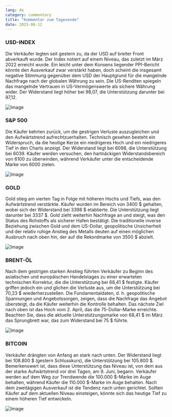 ```yaml
---
lang: de
category: commentary
title: "Kommentar zum Tagesende"
date: 2025-06-12
---
```


### USD-INDEX

Die Verkäufer legten seit gestern zu, da der USD auf breiter Front abverkauft wurde. Der Index notiert auf einem Niveau, das zuletzt im März 2022 erreicht wurde. Ein leicht unter dem Konsens liegender PPI-Bericht könnte den Ausverkauf zwar verstärkt haben, doch scheint die insgesamt negative Stimmung gegenüber dem USD der Hauptgrund für die mangelnde Nachfrage nach der globalen Währung zu sein. Die US-Renditen spiegeln das mangelnde Vertrauen in US-Vermögenswerte als sichere Währung wider. Der Widerstand liegt höher bei 98,07, die Unterstützung darunter bei 97,12.

![Image](https://markleighedu.github.io/img/Jun-2025/12-Jun-2025/price.jpg)

### S&P 500

Die Käufer kehrten zurück, um die gestrigen Verluste auszugleichen und den Aufwärtstrend aufrechtzuerhalten. Technisch gesehen besteht ein Widerspruch, da die heutige Kerze ein niedrigeres Hoch und ein niedrigeres Tief in den Charts anzeigt. Der Widerstand liegt bei 6098, die Unterstützung bei 6039. Käufer werden versuchen, den hartnäckigen Widerstandsbereich von 6100 zu überwinden, während Verkäufer unter die entscheidende Marke von 6000 zielen.

![Image](https://markleighedu.github.io/img/Jun-2025/12-Jun-2025/sp500.jpg)

### GOLD

Gold stieg am vierten Tag in Folge mit höheren Hochs und Tiefs, was den Aufwärtstrend verstärkte. Käufer wurden im Bereich von 3400 $ gehalten, wobei sich der Widerstand bei 3398 $ etablierte. Die Unterstützung liegt darunter bei 3337 $. Gold zieht weiterhin Nachfrage an und steigt, was den Status des Rohstoffs als sicherer Hafen bestätigt. Die traditionelle inverse Beziehung zwischen Gold und dem US-Dollar, geopolitische Unsicherheit und der relativ ruhige Anstieg des Metalls deuten auf einen möglichen Ausbruch nach oben hin, der auf die Rekordmarke von 3500 $ abzielt.

![Image](https://markleighedu.github.io/img/Jun-2025/12-Jun-2025/gold.jpg)

### BRENT-ÖL

Nach dem gestrigen starken Anstieg führten Verkäufer zu Beginn des asiatischen und europäischen Handelstages zu einer erwarteten technischen Korrektur, die die Unterstützung bei 68,41 $ festigte. Käufer griffen jedoch ein und glichen die Verluste aus, um die Unterstützung bei 70,23 $ wiederherzustellen. Die Fundamentaldaten, d. h. geopolitische Spannungen und Angebotssorgen, zeigen, dass die Nachfrage das Angebot übersteigt, da die Käufer weiterhin die Kontrolle behalten. Das nächste Ziel nach oben ist das Hoch vom 2. April, das die 75-Dollar-Marke erreichte. Beachten Sie, dass die aktuelle Unterstützungsmarke von 68,41 $ im März das Sprungbrett war, das zum Widerstand bei 75 $ führte.

![Image](https://markleighedu.github.io/img/Jun-2025/12-Jun-2025/brentoil.jpg)

### BITCOIN

Verkäufer drängten von Anfang an stark nach unten. Der Widerstand liegt bei 108.800 $ (gestern Schlusskurs), die Unterstützung bei 105.800 $. Bemerkenswert ist, dass diese Unterstützung das Niveau ist, von dem aus der starke Aufwärtstrend vor drei Tagen, am 9. Juni, begann. Verkäufer werden auf dem Weg zur Trendwende die 100.000 $-Marke im Auge behalten, während Käufer die 110.000 $-Marke im Auge behalten. Nach dem zweitägigen Ausverkauf ist die Tendenz nach unten gerichtet. Sollten Käufer auf dem aktuellen Niveau einsteigen, könnte sich das heutige Tief zu einem höheren Tief entwickeln.

![Image](https://markleighedu.github.io/img/Jun-2025/12-Jun-2025/bitcoin.jpg)


